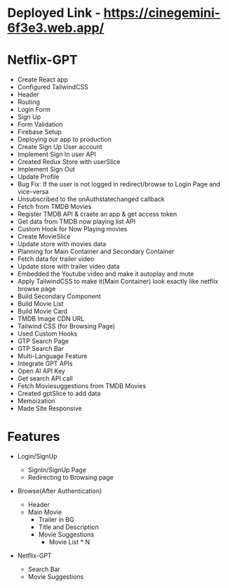 # Deployed Link - https://cinegemini-6f3e3.web.app/

# Netflix-GPT

- Create React app
- Configured TailwindCSS
- Header
- Routing
- Login Form
- Sign Up
- Form Validation
- Firebase Setup
- Deploying our app to production
- Create Sign Up User account
- Implement Sign In user API
- Created Redux Store with userSlice
- Implement Sign Out
- Update Profile
- Bug Fix: If the user is not logged in redirect/browse to Login Page and vice-versa
- Unsubscribed to the onAuthstatechanged callback
- Fetch from TMDB Movies
- Register TMDB API & craete an app & get access token
- Get data from TMDB now playing list API
- Custom Hook for Now Playing movies 
- Create MovieSlice
- Update store with movies data
- Planning for Main Container and Secondary Container
- Fetch data for trailer video
- Update store with trailer video data
- Embedded the Youtube video and make it autoplay and mute
- Apply TailwindCSS to make it(Main Container) look exactly    like netflix browse page
- Build Secondary Component
- Build Movie List
- Build Movie Card
- TMDB Image CDN URL
- Tailwind CSS (for Browsing Page)
- Used Custom Hooks
- GTP Search Page
- GTP Search Bar
- Multi-Language Feature
- Integrate GPT APIs
- Open AI API Key
- Get search API call
- Fetch Moviesuggestions from TMDB Movies
- Created gptSlice to add data
- Memoization
- Made Site Responsive

# Features
- Login/SignUp
    - SignIn/SignUp Page
    - Redirecting to Browsing page
- Browse(After Authentication)
    - Header
    - Main Movie
        - Trailer in BG
        - Title and Description
        - Movie Suggestions
            - Movie List * N

- Netflix-GPT
    - Search Bar
    - Movie Suggestions
